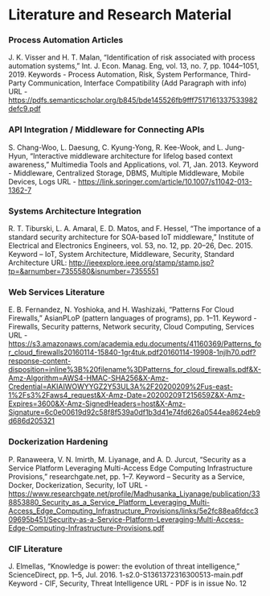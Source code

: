 # Literature and Research Material

### Process Automation Articles
J. K. Visser and H. T. Malan, “Identification of risk associated with process automation systems,” Int. J. Econ. Manag. Eng, vol. 13, no. 7, pp. 1044–1051, 2019.
  Keywords - Process Automation, Risk, System Performance, Third-Party Communication, Interface Compatibility
  (Add Paragraph with info)
  URL - https://pdfs.semanticscholar.org/b845/bde145526fb9fff7517161337533982defc9.pdf


### API Integration / Middleware for Connecting APIs
S. Chang-Woo, L. Daesung, C. Kyung-Yong, R. Kee-Wook, and L. Jung-Hyun, “Interactive middleware architecture for lifelog based context awareness,” Multimedia Tools and Applications, vol. 71, Jan. 2013.
  Keyword - Middleware, Centralized Storage, DBMS, Multiple Middleware, Mobile Devices, Logs
  URL - https://link.springer.com/article/10.1007/s11042-013-1362-7

### Systems Architecture Integration
R. T. Tiburski, L. A. Amaral, E. D. Matos, and F. Hessel, “The importance of a standard security architecture for SOA-based IoT middleware,” Institute of Electrical and Electronics Engineers, vol. 53, no. 12, pp. 20–26, Dec. 2015.
  Keyword – IoT, System Architecture, Middleware, Security, Standard Architecture
  URL: http://ieeexplore.ieee.org/stamp/stamp.jsp?tp=&arnumber=7355580&isnumber=7355551

### Web Services Literature
E. B. Fernandez, N. Yoshioka, and H. Washizaki, “Patterns For Cloud Firewalls,” AsianPLoP (pattern languages of programs), pp. 1–11.
  Keyword - Firewalls, Security patterns, Network security, Cloud Computing, Services
  URL - https://s3.amazonaws.com/academia.edu.documents/41160369/Patterns_for_cloud_firewalls20160114-15840-1gr4tuk.pdf20160114-19908-1njlh70.pdf?response-content-disposition=inline%3B%20filename%3DPatterns_for_cloud_firewalls.pdf&X-Amz-Algorithm=AWS4-HMAC-SHA256&X-Amz-Credential=AKIAIWOWYYGZ2Y53UL3A%2F20200209%2Fus-east-1%2Fs3%2Faws4_request&X-Amz-Date=20200209T215659Z&X-Amz-Expires=3600&X-Amz-SignedHeaders=host&X-Amz-Signature=6c0e00619d92c58f8f539a0df1b3d41e74fd626a0544ea8624eb9d686d205321

### Dockerization Hardening
P. Ranaweera, V. N. Imirth, M. Liyanage, and A. D. Jurcut, “Security as a Service Platform Leveraging Multi-Access Edge Computing Infrastructure Provisions,” researchgate.net, pp. 1–7.
  Keyword – Security as a Service, Docker, Dockerization, Security, IoT
  URL - https://www.researchgate.net/profile/Madhusanka_Liyanage/publication/338853880_Security_as_a_Service_Platform_Leveraging_Multi-Access_Edge_Computing_Infrastructure_Provisions/links/5e2fc88ea6fdcc309695b451/Security-as-a-Service-Platform-Leveraging-Multi-Access-Edge-Computing-Infrastructure-Provisions.pdf

### CIF Literature
J. Elmellas, “Knowledge is power: the evolution of threat intelligence,” ScienceDirect, pp. 1–5, Jul. 2016.
1-s2.0-S1361372316300513-main.pdf
  Keyword - CIF, Security, Threat Intelligence
  URL - PDF is in issue No. 12
